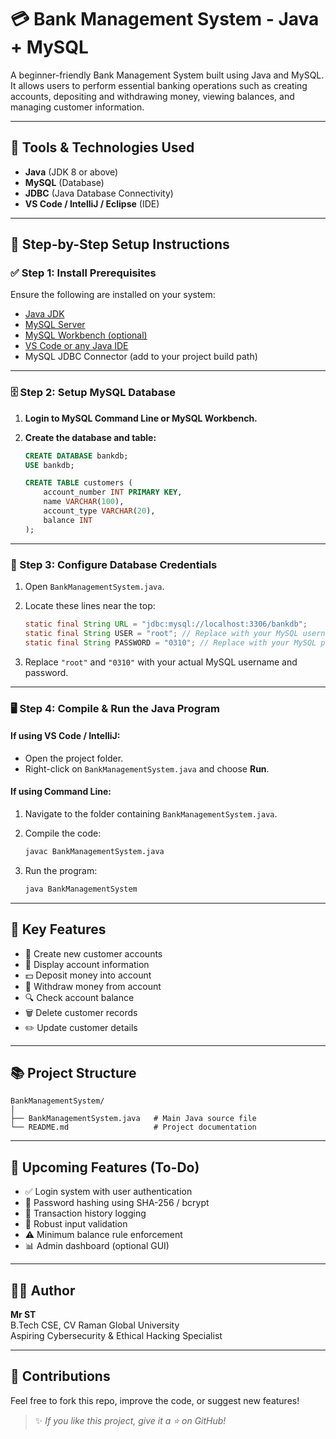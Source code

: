
# 💳 Bank Management System - Java + MySQL

A beginner-friendly Bank Management System built using Java and MySQL. It allows users to perform essential banking operations such as creating accounts, depositing and withdrawing money, viewing balances, and managing customer information.

---

## 🧰 Tools & Technologies Used

- **Java** (JDK 8 or above)
- **MySQL** (Database)
- **JDBC** (Java Database Connectivity)
- **VS Code / IntelliJ / Eclipse** (IDE)

---

## 🔧 Step-by-Step Setup Instructions

### ✅ Step 1: Install Prerequisites

Ensure the following are installed on your system:

- [Java JDK](https://www.oracle.com/java/technologies/javase-downloads.html)
- [MySQL Server](https://dev.mysql.com/downloads/mysql/)
- [MySQL Workbench (optional)](https://dev.mysql.com/downloads/workbench/)
- [VS Code or any Java IDE](https://code.visualstudio.com/)
- MySQL JDBC Connector (add to your project build path)

---

### 🗄️ Step 2: Setup MySQL Database

1. **Login to MySQL Command Line or MySQL Workbench.**
2. **Create the database and table:**

   ```sql
   CREATE DATABASE bankdb;
   USE bankdb;

   CREATE TABLE customers (
       account_number INT PRIMARY KEY,
       name VARCHAR(100),
       account_type VARCHAR(20),
       balance INT
   );
   ```

---

### 🧾 Step 3: Configure Database Credentials

1. Open `BankManagementSystem.java`.
2. Locate these lines near the top:

   ```java
   static final String URL = "jdbc:mysql://localhost:3306/bankdb";
   static final String USER = "root"; // Replace with your MySQL username
   static final String PASSWORD = "0310"; // Replace with your MySQL password
   ```

3. Replace `"root"` and `"0310"` with your actual MySQL username and password.

---

### 🖥️ Step 4: Compile & Run the Java Program

#### If using VS Code / IntelliJ:

- Open the project folder.
- Right-click on `BankManagementSystem.java` and choose **Run**.

#### If using Command Line:

1. Navigate to the folder containing `BankManagementSystem.java`.
2. Compile the code:

   ```bash
   javac BankManagementSystem.java
   ```

3. Run the program:

   ```bash
   java BankManagementSystem
   ```

---

## 🎯 Key Features

- 👤 Create new customer accounts
- 📄 Display account information
- 💵 Deposit money into account
- 💸 Withdraw money from account
- 🔍 Check account balance
- 🗑️ Delete customer records
- ✏️ Update customer details

---

## 📚 Project Structure

```
BankManagementSystem/
│
├── BankManagementSystem.java   # Main Java source file
└── README.md                   # Project documentation
```

---

## 🔐 Upcoming Features (To-Do)

- ✅ Login system with user authentication
- 🔑 Password hashing using SHA-256 / bcrypt
- 🧾 Transaction history logging
- 🧠 Robust input validation
- ⚠️ Minimum balance rule enforcement
- 📊 Admin dashboard (optional GUI)

---

## 👨‍💻 Author

**Mr ST**  
B.Tech CSE, CV Raman Global University  
Aspiring Cybersecurity & Ethical Hacking Specialist

---

## 🤝 Contributions

Feel free to fork this repo, improve the code, or suggest new features!

> ✨ *If you like this project, give it a ⭐ on GitHub!*
